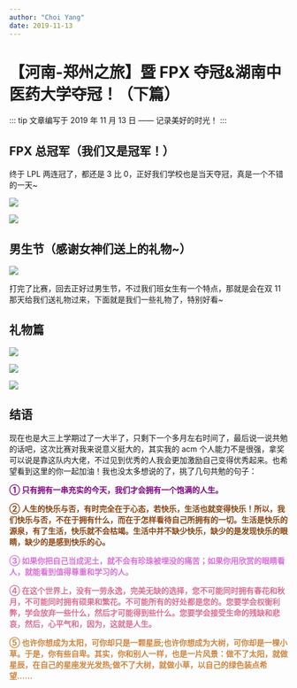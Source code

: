 ```yaml
---
author: "Choi Yang"
date: 2019-11-13
---
```

# 【河南-郑州之旅】暨 FPX 夺冠&湖南中医药大学夺冠！（下篇）

::: tip
文章编写于 2019 年 11 月 13 日 —— 记录美好的时光！
:::

## FPX 总冠军（我们又是冠军！）

终于 LPL 两连冠了，都还是 3 比 0，正好我们学校也是当天夺冠，真是一个不错的一天~

![](https://img-blog.csdnimg.cn/20191113175834121.jpg?x-oss-process=image/watermark,type_ZmFuZ3poZW5naGVpdGk,shadow_10,text_aHR0cHM6Ly9ibG9nLmNzZG4ubmV0L3dlaXhpbl80MjQyOTcxOA==,size_16,color_FFFFFF,t_70)

![](https://img-blog.csdnimg.cn/20191113182049595.png?x-oss-process=image/watermark,type_ZmFuZ3poZW5naGVpdGk,shadow_10,text_aHR0cHM6Ly9ibG9nLmNzZG4ubmV0L3dlaXhpbl80MjQyOTcxOA==,size_16,color_FFFFFF,t_70)

## 男生节（感谢女神们送上的礼物~）

![](https://img-blog.csdnimg.cn/20191113180227698.jpg?x-oss-process=image/watermark,type_ZmFuZ3poZW5naGVpdGk,shadow_10,text_aHR0cHM6Ly9ibG9nLmNzZG4ubmV0L3dlaXhpbl80MjQyOTcxOA==,size_16,color_FFFFFF,t_70)

打完了比赛，回去正好过男生节，不过我们班女生有一个特点，那就是会在双 11 那天给我们送礼物过来，下面就是我们一些礼物了，特别好看~

## 礼物篇

![](https://img-blog.csdnimg.cn/20191113180607433.png?x-oss-process=image/watermark,type_ZmFuZ3poZW5naGVpdGk,shadow_10,text_aHR0cHM6Ly9ibG9nLmNzZG4ubmV0L3dlaXhpbl80MjQyOTcxOA==,size_16,color_FFFFFF,t_70)

![](https://img-blog.csdnimg.cn/20191113180617664.png?x-oss-process=image/watermark,type_ZmFuZ3poZW5naGVpdGk,shadow_10,text_aHR0cHM6Ly9ibG9nLmNzZG4ubmV0L3dlaXhpbl80MjQyOTcxOA==,size_16,color_FFFFFF,t_70)

![](https://img-blog.csdnimg.cn/20191113180644919.png?x-oss-process=image/watermark,type_ZmFuZ3poZW5naGVpdGk,shadow_10,text_aHR0cHM6Ly9ibG9nLmNzZG4ubmV0L3dlaXhpbl80MjQyOTcxOA==,size_16,color_FFFFFF,t_70)

## 结语

现在也是大三上学期过了一大半了，只剩下一个多月左右时间了，最后说一说共勉的话吧，这次比赛对我来说意义挺大的，其实我的 acm 个人能力不是很强，拿奖可以说是靠这队内大佬，不过见到优秀的人我会更加激励自己变得优秀起来。也希望看到这里的你一起加油！我也没太多想说的了，挑了几句共勉的句子：

**<font color=Purple>① 只有拥有一串充实的今天，我们才会拥有一个饱满的人生。</font >**

**<font color=SaddleBrown>② 人生的快乐与否，有时完全在于心态，若快乐，生活也就变得快乐！所以，我们快乐与否，不在于拥有什么，而在于怎样看待自己所拥有的一切。生活是快乐的源泉，有了生活，快乐就不会枯竭。生活中并不缺少快乐，缺少的是发现快乐的眼睛，缺少的是感到快乐的心。</font >**

**<font color=Orchid>③ 如果你把自己当成泥土，就不会有珍珠被埋没的痛苦；如果你用欣赏的眼睛看人，就能看到值得尊重和学习的人。</font >**

**<font color=PaleVioletRed>④ 在这个世界上，没有一劳永逸，完美无缺的选择，您不可能同时拥有春花和秋月，不可能同时拥有硕果和繁花。不可能所有的好处都是您的。您要学会权衡利弊，学会放弃一些什么，然后才可能得到些什么。您要学会接受生命的残缺和悲哀，然后，心平气和，因为，这就是人生。</font >**

**<font color=Peru>⑤ 也许你想成为太阳，可你却只是一颗星辰;也许你想成为大树，可你却是一棵小草。于是，你有些自卑。其实，你和别人一样，也是一片风景：做不了太阳，就做星辰，在自己的星座发光发热;做不了大树，就做小草，以自己的绿色装点希望……</font >**
